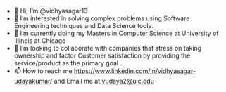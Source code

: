 - 👋 Hi, I’m @vidhyasagar13
- 👀 I’m interested in solving complex problems using Software Engineering techniques and Data Science tools. 
- 🌱 I’m currently doing my Masters in Computer Science at University of Illinois at Chicago
- 💞️ I’m looking to collaborate with companies that stress on taking ownership and factor Customer satisfaction by providing the service/product as the primary goal .
- 📫 How to reach me https://www.linkedin.com/in/vidhyasagar-udayakumar/ and Email me at vudaya2@uic.edu

<!---
vidhyasagar13/vidhyasagar13 is a ✨ special ✨ repository because its `README.md` (this file) appears on your GitHub profile.
You can click the Preview link to take a look at your changes.
--->
